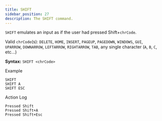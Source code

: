 ```yaml
---
title: SHIFT
sidebar_position: 27
description: The SHIFT command.
---
```


`SHIFT` emulates an input as if the user had pressed Shift+`chrCode`.

Valid `chrCode`(s): `DELETE`, `HOME`, `INSERT`, `PAGEUP`, `PAGEDOWN`, `WINDOWS`, `GUI`, `UPARROW`, `DOWNARROW`, `LEFTARROW`, `RIGHTARROW`, `TAB`, any single character (`A`, `B`, `C`, etc...)

**Syntax:** `SHIFT <chrCode>`

Example
```
SHIFT
SHIFT A
SHIFT ESC
```

Action Log
```
Pressed Shift
Pressed Shift+A
Pressed Shift+Esc
```